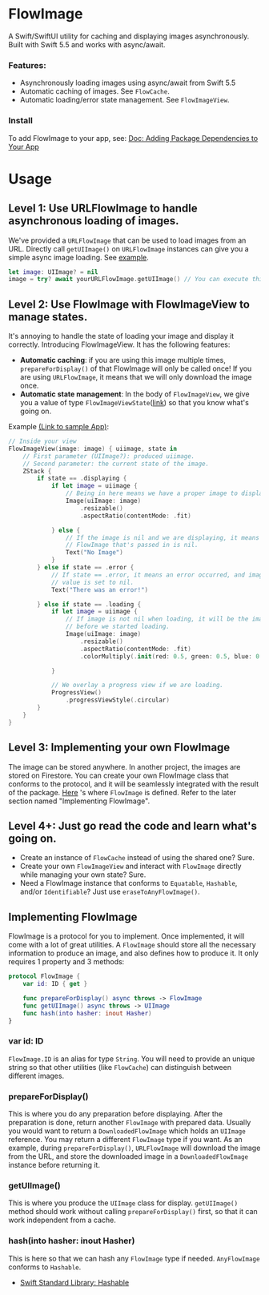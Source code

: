 # FlowImage
A Swift/SwiftUI utility for caching and displaying images asynchronously. Built with Swift 5.5 and works with async/await.

### Features:
- Asynchronously loading images using async/await from Swift 5.5
- Automatic caching of images. See `FlowCache`.
- Automatic loading/error state management. See `FlowImageView`.

### Install
To add FlowImage to your app, see: [Doc: Adding Package Dependencies to Your App](https://developer.apple.com/documentation/swift_packages/adding_package_dependencies_to_your_app)

# Usage
## Level 1: Use URLFlowImage to handle asynchronous loading of images.
We've provided a `URLFlowImage` that can be used to load images from an URL. Directly call `getUIImage()` on 
`URLFlowImage` instances can give you a simple async image loading. See [example](FlowImageSampleApp/FlowImageSampleApp/Level1View.swift).
```Swift
let image: UIImage? = nil
image = try? await yourURLFlowImage.getUIImage() // You can execute this in your view's .task{}
```

## Level 2: Use FlowImage with FlowImageView to manage states.
It's annoying to handle the state of loading your image and display it correctly. Introducing FlowImageView. It has the following
features:
- **Automatic caching**: if you are using this image multiple times, `prepareForDisplay()` of that FlowImage will only be called once! If you are using `URLFlowImage`, it means that we will only download the image once. 
- **Automatic state management**: In the body of `FlowImageView`, we give you a value of type `FlowImageViewState`([link](Sources/FlowImage/FlowImageView/FlowImageViewState.swift)) so that you know what's going on. 

Example [(Link to sample App)](FlowImageSampleApp/FlowImageSampleApp/Level2View.swift):
```Swift
// Inside your view
FlowImageView(image: image) { uiimage, state in
    // First parameter (UIImage?): produced uiimage.
    // Second parameter: the current state of the image.
    ZStack {
        if state == .displaying {
            if let image = uiimage {
                // Being in here means we have a proper image to display
                Image(uiImage: image)
                    .resizable()
                    .aspectRatio(contentMode: .fit)

            } else {
                // If the image is nil and we are displaying, it means the
                // FlowImage that's passed in is nil.
                Text("No Image")
            }
        } else if state == .error {
            // If state == .error, it means an error occurred, and image
            // value is set to nil.
            Text("There was an error!")

        } else if state == .loading {
            if let image = uiimage {
                // If image is not nil when loading, it will be the image
                // before we started loading.
                Image(uiImage: image)
                    .resizable()
                    .aspectRatio(contentMode: .fit)
                    .colorMultiply(.init(red: 0.5, green: 0.5, blue: 0.5))

            }

            // We overlay a progress view if we are loading.
            ProgressView()
                .progressViewStyle(.circular)
        }
    }
}
```

## Level 3: Implementing your own FlowImage
The image can be stored anywhere. In another project, the images are stored on 
Firestore. You can create your own FlowImage class that conforms to the protocol,
and it will be seamlessly integrated with the result of the package. [Here](Sources/FlowImage/Core/FlowImage.swift)
's where `FlowImage` is defined. Refer to the later section named "Implementing FlowImage".

## Level 4+: Just go read the code and learn what's going on.
- Create an instance of `FlowCache` instead of using the shared one? Sure.
- Create your own `FlowImageView` and interact with `FlowImage` directly while managing your own state? Sure.
- Need a FlowImage instance that conforms to `Equatable`, `Hashable`, and/or `Identifiable`? Just use `eraseToAnyFlowImage()`.


## Implementing FlowImage

FlowImage is a protocol for you to implement. Once implemented, it will come with 
a lot of great utilities. A `FlowImage` should store all the necessary information 
to produce an image, and also defines how to produce it.
It only requires 1 property and 3 methods:
```Swift
protocol FlowImage {
    var id: ID { get }

    func prepareForDisplay() async throws -> FlowImage
    func getUIImage() async throws -> UIImage
    func hash(into hasher: inout Hasher)
}
```
### var id: ID
`FlowImage.ID` is an alias for type `String`. You will need to provide an unique string so that other utilities (like `FlowCache`) can distinguish
between different images.


### prepareForDisplay()
This is where you do any preparation before displaying. After the preparation is done, return another `FlowImage` with prepared data.
Usually you would want to return a `DownloadedFlowImage` which holds an `UIImage` reference. You may return a different `FlowImage` 
type if you want. As an example, during `prepareForDisplay()`, `URLFlowImage` will download the image from the URL, and store the 
downloaded image in a `DownloadedFlowImage` instance before returning it.

### getUIImage() 
This is where you produce the `UIImage` class for display. `getUIImage()` method should work without calling `prepareForDisplay()` first, so that 
it can work independent from a cache.

### hash(into hasher: inout Hasher)
This is here so that we can hash any `FlowImage` type if needed. `AnyFlowImage` conforms to `Hashable`.
- [Swift Standard Library: Hashable](https://developer.apple.com/documentation/swift/hashable)
